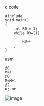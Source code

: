 c code

    #include 
    void main()
    {
        int R0 = 1;
        while R0=(1)
        {
            R0++
        }
    }

asm

    @0
    M=1
    @0
    M=M+1
    @2
    0;JMP

![image](https://github.com/mnnmnm/co109a/blob/master/homework/pic/work16.jpg)